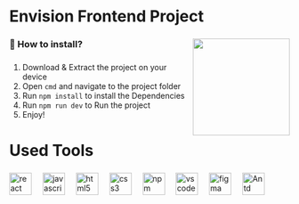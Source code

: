 <h1 align="left">Envision Frontend Project</h1>

###

<img align="right" height="174" src="https://images-wixmp-ed30a86b8c4ca887773594c2.wixmp.com/f/e065829d-fc32-4289-a2af-e68fd8cb079d/dg96ekl-7ff10160-9050-4a8a-af06-ad97af46fbe5.gif?token=eyJ0eXAiOiJKV1QiLCJhbGciOiJIUzI1NiJ9.eyJzdWIiOiJ1cm46YXBwOjdlMGQxODg5ODIyNjQzNzNhNWYwZDQxNWVhMGQyNmUwIiwiaXNzIjoidXJuOmFwcDo3ZTBkMTg4OTgyMjY0MzczYTVmMGQ0MTVlYTBkMjZlMCIsIm9iaiI6W1t7InBhdGgiOiJcL2ZcL2UwNjU4MjlkLWZjMzItNDI4OS1hMmFmLWU2OGZkOGNiMDc5ZFwvZGc5NmVrbC03ZmYxMDE2MC05MDUwLTRhOGEtYWYwNi1hZDk3YWY0NmZiZTUuZ2lmIn1dXSwiYXVkIjpbInVybjpzZXJ2aWNlOmZpbGUuZG93bmxvYWQiXX0.h94JLLgRA_w2ngBcY_2qXszwKBqz1c5OJDkhl2HWT4Y"  />

###

<h3 align="left">🚀 How to install?</h3>

###

1. Download & Extract the project on your device
2. Open `cmd` and navigate to the project folder
3. Run `npm install` to install the Dependencies
4. Run `npm run dev` to Run the project
5. Enjoy!

###

<h1 align="left">Used Tools</h1>

###

<div align="left">
  <img src="https://cdn.jsdelivr.net/gh/devicons/devicon/icons/react/react-original.svg" height="40" alt="react logo"  />
  <img width="12" />
  <img src="https://cdn.jsdelivr.net/gh/devicons/devicon/icons/javascript/javascript-original.svg" height="40" alt="javascript logo"  />
  <img width="12" />
  <img src="https://cdn.jsdelivr.net/gh/devicons/devicon/icons/html5/html5-original.svg" height="40" alt="html5 logo"  />
  <img width="12" />
  <img src="https://cdn.jsdelivr.net/gh/devicons/devicon/icons/css3/css3-original.svg" height="40" alt="css3 logo"  />
  <img width="12" />
  <img src="https://cdn.jsdelivr.net/gh/devicons/devicon/icons/npm/npm-original-wordmark.svg" height="40" alt="npm logo"  />
  <img width="12" />
  <img src="https://cdn.jsdelivr.net/gh/devicons/devicon/icons/vscode/vscode-original.svg" height="40" alt="vscode logo"  />
  <img width="12" />
  <img src="https://cdn.jsdelivr.net/gh/devicons/devicon/icons/figma/figma-original.svg" height="40" alt="figma logo"  />
  <img width="12" />
  <img src="https://static-00.iconduck.com/assets.00/ant-design-icon-2048x2046-dl3neb73.png" height="40" alt="Antd logo"  />
</div>

###
